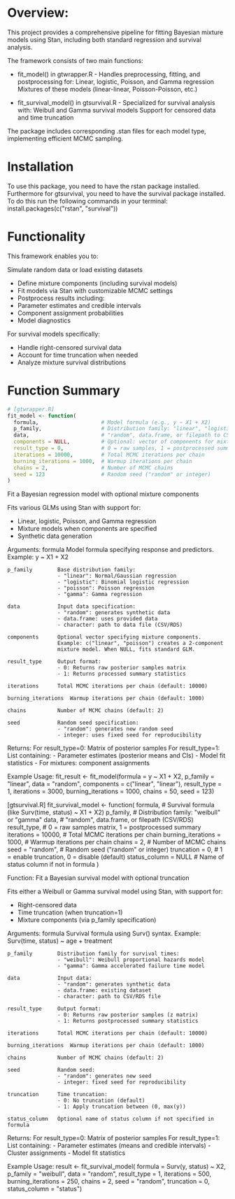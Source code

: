 # Overview:
This project provides a comprehensive pipeline for fitting Bayesian mixture models using Stan, including both standard regression and survival analysis. 

The framework consists of two main functions:

- fit_model() in gtwrapper.R - Handles preprocessing, fitting, and postprocessing for:
    Linear, logistic, Poisson, and Gamma regression
    Mixtures of these models (linear-linear, Poisson-Poisson, etc.)

- fit_survival_model() in gtsurvival.R - Specialized for survival analysis with:
    Weibull and Gamma survival models
    Support for censored data and time truncation

The package includes corresponding .stan files for each model type, implementing efficient MCMC sampling.

# Installation
To use this package, you need to have the rstan package installed. Furthermore for gtsurvival, you need to have the survival package installed.
To do this run the following commands in your terminal:
install.packages(c("rstan", "survival"))

# Functionality
This framework enables you to:

Simulate random data or load existing datasets
- Define mixture components (including survival models)
- Fit models via Stan with customizable MCMC settings
- Postprocess results including:
- Parameter estimates and credible intervals
- Component assignment probabilities
- Model diagnostics

For survival models specifically:
- Handle right-censored survival data
- Account for time truncation when needed
- Analyze mixture survival distributions


# Function Summary

```r
# [gtwrapper.R]
fit_model <- function(
  formula,                    # Model formula (e.g., y ~ X1 + X2)
  p_family,                   # Distribution family: "linear", "logistic", "poisson", or "gamma"
  data,                       # "random", data.frame, or filepath to CSV/RDS
  components = NULL,          # Optional: vector of components for mixture models (e.g., c("linear", "poisson"))
  result_type = 0,            # 0 = raw samples, 1 = postprocessed summary
  iterations = 10000,         # Total MCMC iterations per chain
  burning_iterations = 1000,  # Warmup iterations per chain
  chains = 2,                 # Number of MCMC chains
  seed = 123                  # Random seed ("random" or integer)
) 
```

  Fit a Bayesian regression model with optional mixture components
  
  
  Fits various GLMs using Stan with support for:
  - Linear, logistic, Poisson, and Gamma regression
  - Mixture models when components are specified
  - Synthetic data generation
  
  Arguments:
    formula         Model formula specifying response and predictors.
                    Example: y ~ X1 + X2
                    
    p_family        Base distribution family:
                    - "linear": Normal/Gaussian regression
                    - "logistic": Binomial logistic regression  
                    - "poisson": Poisson regression
                    - "gamma": Gamma regression
                    
    data            Input data specification:
                    - "random": generates synthetic data
                    - data.frame: uses provided data
                    - character: path to data file (CSV/RDS)
                    
    components      Optional vector specifying mixture components.
                    Example: c("linear", "poisson") creates a 2-component
                    mixture model. When NULL, fits standard GLM.
                    
    result_type     Output format:
                    - 0: Returns raw posterior samples matrix
                    - 1: Returns processed summary statistics
                    
    iterations      Total MCMC iterations per chain (default: 10000)
    
    burning_iterations  Warmup iterations per chain (default: 1000)
    
    chains          Number of MCMC chains (default: 2)
    
    seed            Random seed specification:
                    - "random": generates new random seed
                    - integer: uses fixed seed for reproducibility
  
  Returns:
    For result_type=0: Matrix of posterior samples
    For result_type=1: List containing:
      - Parameter estimates (posterior means and CIs)
      - Model fit statistics
      - For mixtures: component assignments
  
  Example Usage:
  fit_result <- fit_model(formula = y ~ X1 + X2,
                        p_family = "linear",
                        data = "random",
                        components = c("linear", "linear"),
                        result_type = 1,
                        iterations = 3000,
                        burning_iterations = 1000,
                        chains = 50,
                        seed = 123)
    


[gtsurvival.R]
fit_survival_model <- function(
  formula,                    # Survival formula (like Surv(time, status) ~ X1 + X2)
  p_family,                   # Distribution family: "weibull" or "gamma"
  data,                       # "random", data.frame, or filepath (CSV/RDS)
  result_type,                # 0 = raw samples matrix, 1 = postprocessed summary
  iterations = 10000,         # Total MCMC iterations per chain
  burning_iterations = 1000,  # Warmup iterations per chain
  chains = 2,                 # Number of MCMC chains
  seed = "random",            # Random seed ("random" or integer)
  truncation = 0,             # 1 = enable truncation, 0 = disable (default)
  status_column = NULL        # Name of status column if not in formula
) 
  
  Function: Fit a Bayesian survival model with optional truncation
  
  Fits either a Weibull or Gamma survival model using Stan, with support for:
  - Right-censored data
  - Time truncation (when truncation=1)
  - Mixture components (via p_family specification)
  
  Arguments:
    formula         Survival formula using Surv() syntax. Example: 
                    Surv(time, status) ~ age + treatment
                    
    p_family        Distribution family for survival times:
                    - "weibull": Weibull proportional hazards model
                    - "gamma": Gamma accelerated failure time model
                    
    data            Input data: 
                    - "random": generates synthetic data
                    - data.frame: existing dataset  
                    - character: path to CSV/RDS file
                    
    result_type     Output format:
                    - 0: Returns raw posterior samples (z matrix)
                    - 1: Returns postprocessed summary statistics
                    
    iterations      Total MCMC iterations per chain (default: 10000)
    
    burning_iterations  Warmup iterations per chain (default: 1000)
    
    chains          Number of MCMC chains (default: 2)
    
    seed            Random seed:
                    - "random": generates new seed
                    - integer: fixed seed for reproducibility
                    
    truncation      Time truncation:
                    - 0: No truncation (default)
                    - 1: Apply truncation between (0, max(y))
                    
    status_column   Optional name of status column if not specified in formula
  
  Returns:
    For result_type=0: Matrix of posterior samples
    For result_type=1: List containing:
      - Parameter estimates (means and credible intervals)
      - Cluster assignments
      - Model fit statistics

  Example Usage:
    result <- fit_survival_model(
      formula = Surv(y, status) ~ X2, 
      p_family = "weibull",
      data = "random",
      result_type = 1,
      iterations = 500,
      burning_iterations = 250,
      chains = 2,
      seed = "random",
      truncation = 0,
      status_column = "status")
